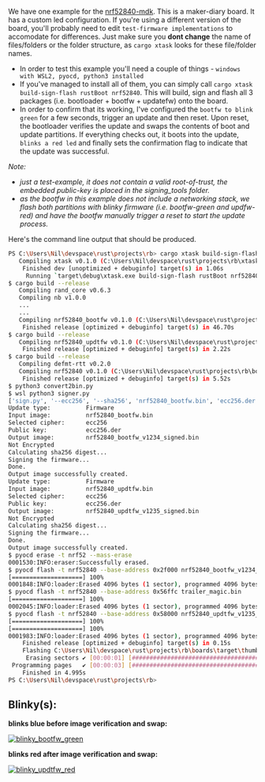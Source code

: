 
We have one example for the [nrf52840-mdk](https://wiki.makerdiary.com/nrf52840-mdk/). This is a maker-diary board. It has a custom led configuration. If you're using a different version of the board, you'll probably need to edit `test-firmware implementations` to accomodate for differences. Just make sure you **dont change** the name of files/folders or the folder structure, as `cargo xtask` looks for these file/folder names.

- In order to test this example you'll need a couple of things - `windows with WSL2, pyocd, python3 installed`
- If you've managed to install all of them, you can simply call `cargo xtask build-sign-flash rustBoot nrf52840`. This will build, sign and flash all 3 packages (i.e. bootloader + bootfw + updatefw) onto the board.
- In order to confirm that its working, I've configured the `bootfw to blink green` for a few seconds, trigger an update and then reset. Upon reset, the bootloader verifies the update and swaps the contents of boot and update partitions. If everything checks out, it boots into the update, `blinks a red led` and finally sets the confirmation flag to indicate that the update was successful. 

*Note:* 
- *just a test-example, it does not contain a valid root-of-trust, the embedded public-key is placed in the signing_tools folder.* 
- *as the bootfw in this example does not include a networking stack, we flash both partitions with blinky firmware (i.e. bootfw-green and updfw-red) and have the bootfw manually trigger a reset to start the update process.*

Here's the command line output that should be produced.

```sh
PS C:\Users\Nil\devspace\rust\projects\rb> cargo xtask build-sign-flash rustBoot nrf52840
   Compiling xtask v0.1.0 (C:\Users\Nil\devspace\rust\projects\rb\xtask)
    Finished dev [unoptimized + debuginfo] target(s) in 1.06s
     Running `target\debug\xtask.exe build-sign-flash rustBoot nrf52840`
$ cargo build --release
   Compiling rand_core v0.6.3
   Compiling nb v1.0.0
   ...
   ...
   Compiling nrf52840_bootfw v0.1.0 (C:\Users\Nil\devspace\rust\projects\rb\boards\test_firmware\nrf52840\boot_fw_blinky_blue)
    Finished release [optimized + debuginfo] target(s) in 46.70s
$ cargo build --release
   Compiling nrf52840_updtfw v0.1.0 (C:\Users\Nil\devspace\rust\projects\rb\boards\test_firmware\nrf52840\updt_fw_blinky_red)
    Finished release [optimized + debuginfo] target(s) in 2.22s
$ cargo build --release
   Compiling defmt-rtt v0.2.0
   Compiling nrf52840 v0.1.0 (C:\Users\Nil\devspace\rust\projects\rb\boards\test_impls\nrf52840)
    Finished release [optimized + debuginfo] target(s) in 5.52s
$ python3 convert2bin.py
$ wsl python3 signer.py
['sign.py', '--ecc256', '--sha256', 'nrf52840_bootfw.bin', 'ecc256.der', '1234']
Update type:          Firmware
Input image:          nrf52840_bootfw.bin
Selected cipher:      ecc256
Public key:           ecc256.der
Output image:         nrf52840_bootfw_v1234_signed.bin
Not Encrypted
Calculating sha256 digest...
Signing the firmware...
Done.
Output image successfully created.
Update type:          Firmware
Input image:          nrf52840_updtfw.bin
Selected cipher:      ecc256
Public key:           ecc256.der
Output image:         nrf52840_updtfw_v1235_signed.bin
Not Encrypted
Calculating sha256 digest...
Signing the firmware...
Done.
Output image successfully created.
$ pyocd erase -t nrf52 --mass-erase
0001530:INFO:eraser:Successfully erased.
$ pyocd flash -t nrf52840 --base-address 0x2f000 nrf52840_bootfw_v1234_signed.bin
[====================] 100%
0001848:INFO:loader:Erased 4096 bytes (1 sector), programmed 4096 bytes (1 page), skipped 0 bytes (0 pages) at 4.84 kB/s
$ pyocd flash -t nrf52840 --base-address 0x56ffc trailer_magic.bin
[====================] 100%
0002045:INFO:loader:Erased 4096 bytes (1 sector), programmed 4096 bytes (1 page), skipped 0 bytes (0 pages) at 4.23 kB/s
$ pyocd flash -t nrf52840 --base-address 0x58000 nrf52840_updtfw_v1235_signed.bin
[====================] 100%
[====================] 100%
0001983:INFO:loader:Erased 4096 bytes (1 sector), programmed 4096 bytes (1 page), skipped 0 bytes (0 pages) at 4.22 kB/s
    Finished release [optimized + debuginfo] target(s) in 0.15s
    Flashing C:\Users\Nil\devspace\rust\projects\rb\boards\target\thumbv7em-none-eabihf\release\nrf52840
     Erasing sectors ✔ [00:00:01] [############################################################################] 44.00KiB/44.00KiB @ 24.39KiB/s (eta 0s )
 Programming pages   ✔ [00:00:03] [############################################################################] 44.00KiB/44.00KiB @  5.43KiB/s (eta 0s )
    Finished in 4.995s
PS C:\Users\Nil\devspace\rust\projects\rb>
```

## Blinky(s):

**blinks blue before image verification and swap:**

[![blinky_bootfw_green](https://user-images.githubusercontent.com/20253082/131297750-05136516-c7e6-428d-807d-5a574eda5c3e.png)
](https://user-images.githubusercontent.com/20253082/131297185-8e93a741-f23a-492e-bcab-26c4c0b7efe4.mp4)

**blinks red after image verification and swap:**

[![blinky_updtfw_red](https://user-images.githubusercontent.com/20253082/131297971-b59506f5-8940-4798-a959-876d82965e5b.png)](https://user-images.githubusercontent.com/20253082/131295835-2941dd5e-775a-4798-9e46-a6225b0d9e02.mp4)

